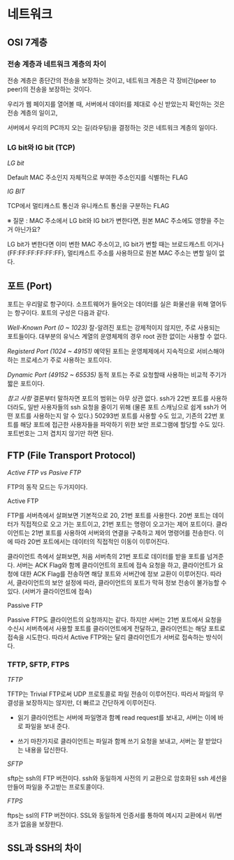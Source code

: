 # 네트워크

## OSI 7계층

### 전송 계층과 네트워크 계층의 차이

전송 계층은 종단간의 전송을 보장하는 것이고, 네트워크 계층은 각 장비간(peer to peer)의 전송을 보장하는 것이다.

우리가 웹 페이지를 열어볼 때, 서버에서 데이터를 제대로 수신 받았는지 확인하는 것은 전송 계층의 일이고,

서버에서 우리의 PC까지 오는 길(라우팅)을 결정하는 것은 네트워크 계층의 일이다.

### LG bit와 IG bit (TCP)

_LG bit_

Default MAC 주소인지 자체적으로 부여한 주소인지를 식별하는 FLAG

_IG BIT_

TCP에서 멀티캐스트 통신과 유니캐스트 통신을 구분하는 FLAG


※ 질문 : MAC 주소에서 LG bit와 IG bit가 변한다면, 원본 MAC 주소에도 영향을 주는거 아닌가요?

LG bit가 변한다면 이미 변한 MAC 주소이고, IG bit가 변할 때는 브로드캐스트 이거나(FF:FF:FF:FF:FF:FF), 멀티캐스트 주소를 사용하므로 원본 MAC 주소는 변할 일이 없다.


## 포트 (Port)

포트는 우리말로 항구이다. 소프트웨어가 들어오는 데이터를 실은 화물선을 위해 열어두는 항구이다. 포트의 구성은 다음과 같다.

_Well-Known Port (0 ~ 1023)_
잘-알려진 포트는 강제적이지 않지만, 주로 사용되는 포트들이다. 대부분의 유닉스 계열의 운영체제의 경우 root 권한 없이는 사용할 수 없다.

_Registerd Port (1024 ~ 49151)_
예약된 포트는 운영체제에서 지속적으로 서비스해야하는 프로세스가 주로 사용하는 포트이다.

_Dynamic Port (49152 ~ 65535)_
동적 포트는 주로 요청할때 사용하는 비교적 주기가 짧은 포트이다.

_참고 사항_
결론부터 말하자면 포트의 범위는 아무 상관 없다. ssh가 22번 포트를 사용하더라도, 일반 사용자들의 ssh 요청을 줄이기 위해 (물론 포트 스캐닝으로 쉽게 ssh가 어떤 포트를 사용하는지 알 수 있다.) 50293번 포트를 사용할 수도 있고, 기존의 22번 포트를 해당 포트에 접근한 사용자들을 파악하기 위한 보안 프로그램에 할당할 수도 있다. 포트번호는 그저 겹치지 않기만 하면 된다.



## FTP (File Transport Protocol)

_Active FTP vs Pasive FTP_

FTP의 동작 모드는 두가지이다.

Active FTP  

FTP를 서버측에서 살펴보면 기본적으로 20, 21번 포트를 사용한다. 20번 포트는 데이터가 직접적으로 오고 가는 포트이고, 21번 포트는 명령이 오고가는 제어 포트이다. 클라이언트는 21번 포트를 사용하여 서버와의 연결을 구축하고 제어 명령어를 전송한다. 이에 따라 20번 포트에서는 데이터의 직접적인 이동이 이루어진다.

클라이언트 측에서 살펴보면, 처음 서버측의 21번 포트로 데이터를 받을 포트를 넘겨준다. 서버는 ACK Flag와 함께 클라이언트의 포트에 접속 요청을 하고, 클라이언트가 요청에 대한 ACK Flag를 전송하면 해당 포트와 서버간에 정보 교환이 이루어진다. 따라서, 클라이언트의 보안 설정에 따라, 클라이언트의 포트가 막혀 정보 전송이 불가능할 수 있다. (서버가 클라이언트에 접속)

Passive FTP

Passive FTP도 클라이언트의 요청까지는 같다. 하지만 서버는 21번 포트에서 요청을 수신시 서버측에서 사용할 포트를 클라이언트에게 전달하고, 클라이언트는 해당 포트로 접속을 시도한다. 따라서 Active FTP와는 달리 클라이언트가 서버로 접속하는 방식이다.



### TFTP, SFTP, FTPS

_TFTP_

TFTP는 Trivial FTP로써 UDP 프로토콜로 파일 전송이 이루어진다. 따라서 파일의 무결성을 보장하지는 않지만, 더 빠르고 간단하게 이루어진다.

* 읽기
클라이언트는 서버에 파일명과 함꼐 read request를 보내고, 서버는 이에 바로 파일을 보내 준다.

* 쓰기
마찬가지로 클라이언트는 파일과 함께 쓰기 요청을 보내고, 서버는 잘 받았다는 내용을 답신한다.


_SFTP_

sftp는 ssh의 FTP 버전이다. ssh와 동일하게 사전의 키 교환으로 암호화된 ssh 세션을 만들어 파일을 주고받는 프로토콜이다.

_FTPS_

ftps는 ssl의 FTP 버전이다. SSL와 동일하게 인증서를 통하여 메시지 교환에서 위/변조가 없음을 보장한다.


## SSL과 SSH의 차이